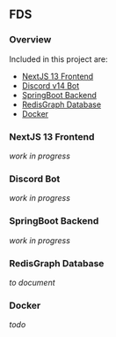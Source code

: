 ## FDS

### Overview
Included in this project are:
 - [NextJS 13 Frontend](#NextJS-13-Frontend)
 - [Discord v14 Bot](#Discord-Bot)
 - [SpringBoot Backend](#SpringBoot-Backend)
 - [RedisGraph Database](#RedisGraph-Database)
 - [Docker](#Docker)

### NextJS 13 Frontend
*work in progress*

### Discord Bot
*work in progress*

### SpringBoot Backend
*work in progress*

### RedisGraph Database
*to document*

### Docker
*todo*